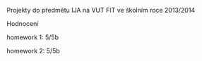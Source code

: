 Projekty do předmětu IJA na VUT FIT ve školním roce 2013/2014

Hodnocení 

homework 1: 5/5b

homework 2: 5/5b